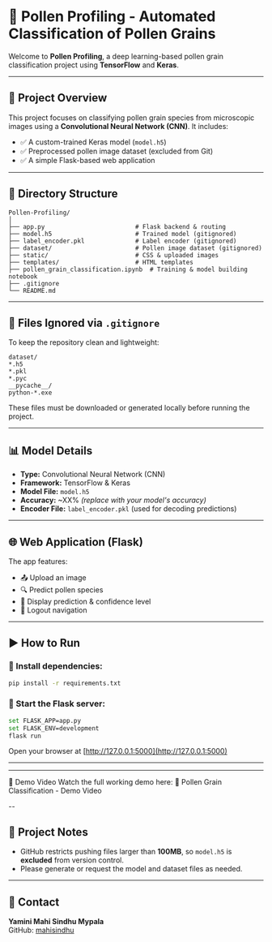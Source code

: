 # 🌾 Pollen Profiling - Automated Classification of Pollen Grains

Welcome to **Pollen Profiling**, a deep learning-based pollen grain classification project using **TensorFlow** and **Keras**.

---

## 🚀 Project Overview

This project focuses on classifying pollen grain species from microscopic images using a **Convolutional Neural Network (CNN)**. It includes:

- ✅ A custom-trained Keras model (`model.h5`)  
- ✅ Preprocessed pollen image dataset (excluded from Git)  
- ✅ A simple Flask-based web application

---

## 📁 Directory Structure

```
Pollen-Profiling/
│
├── app.py                         # Flask backend & routing
├── model.h5                       # Trained model (gitignored)
├── label_encoder.pkl              # Label encoder (gitignored)
├── dataset/                       # Pollen image dataset (gitignored)
├── static/                        # CSS & uploaded images
├── templates/                     # HTML templates
├── pollen_grain_classification.ipynb  # Training & model building notebook
├── .gitignore
└── README.md
```

---

## 🚫 Files Ignored via `.gitignore`

To keep the repository clean and lightweight:

```gitignore
dataset/
*.h5
*.pkl
*.pyc
__pycache__/
python-*.exe
```

These files must be downloaded or generated locally before running the project.

---

## 📊 Model Details

- **Type:** Convolutional Neural Network (CNN)  
- **Framework:** TensorFlow & Keras  
- **Model File:** `model.h5`  
- **Accuracy:** ~XX% *(replace with your model's accuracy)*  
- **Encoder File:** `label_encoder.pkl` (used for decoding predictions)

---

## 🌐 Web Application (Flask)

The app features:

- 📤 Upload an image
- 🔍 Predict pollen species
- 🧠 Display prediction & confidence level
- 🔁 Logout navigation

---

## ▶️ How to Run

### 🔧 Install dependencies:

```bash
pip install -r requirements.txt
```

### 🚀 Start the Flask server:

```bash
set FLASK_APP=app.py
set FLASK_ENV=development
flask run
```

Open your browser at [http://127.0.0.1:5000](http://127.0.0.1:5000)

---

---

🎥 Demo Video
Watch the full working demo here:
🔗 Pollen Grain Classification - Demo Video

--

## 📄 Project Notes

- GitHub restricts pushing files larger than **100MB**, so `model.h5` is **excluded** from version control.
- Please generate or request the model and dataset files as needed.

---

## 📧 Contact

**Yamini Mahi Sindhu Mypala**  
GitHub: [mahisindhu](https://github.com/mahisindhu)
